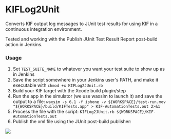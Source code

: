 KIFLog2Unit
===========

Converts KIF output log messages to JUnit test results for using KIF in a continuous integration environment.

Tested and working with the Publish JUnit Test Result Report post-build action in Jenkins.

### Usage

1. Set `TEST_SUITE_NAME` to whatever you want your test suite to show up as in Jenkins
2. Save the script somewhere in your Jenkins user's PATH, and make it executable with `chmod +x KIFLog2JUnit.rb`
3. Build your KIF target with the Xcode build plugin/step
4. Run the app in the simulator (we use waxsim to launch it) and save the output to a file:
`waxsim -s 6.1 -f iphone -v ${WORKSPACE}/test-run.mov "${WORKSPACE}/build/KIFTests.app" > KIF-AutomationTests.out 2>&1
`
5. Process the file with the script:
 `KIFLog2JUnit.rb ${WORKSPACE}/KIF-AutomationTests.out`
6. Publish the xml file using the JUnit post-build publisher:

![](http://dl.dropbox.com/u/25940783/Screenshots/6t5t.png)
